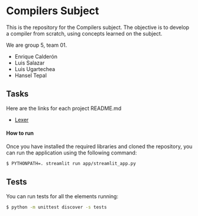 # Compilers Subject

This is the repository for the Compilers subject. The objective is to develop a compiler from scratch, using concepts learned on the subject.

We are group 5, team 01.

- Enrique Calderón
- Luis Salazar
- Luis Ugartechea
- Hansel Tepal

## Tasks

Here are the links for each project README.md

- [Lexer](./lexer/README.md)

#### How to run

Once you have installed the required libraries and cloned the repository, you can run the application using the following command:

```bash
$ PYTHONPATH=. streamlit run app/streamlit_app.py
```

## Tests

You can run tests for all the elements running:

```bash
$ python -m unittest discover -s tests
```